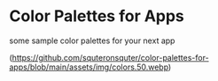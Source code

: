 # Color Palettes for Apps

some sample color palettes for your next app

(https://github.com/squteronsquter/color-palettes-for-apps/blob/main/assets/img/colors.50.webp)
